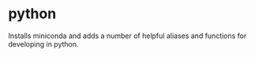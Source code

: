 python
======

Installs miniconda and adds a number of helpful aliases and functions for developing in python.
